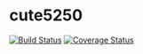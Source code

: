 cute5250
========

[![Build Status](https://travis-ci.org/cloose/cute5250.png?branch=restart-from-scratch)](https://travis-ci.org/cloose/cute5250) 
[![Coverage Status](https://coveralls.io/repos/cloose/cute5250/badge.png?branch=restart-from-scratch)](https://coveralls.io/r/cloose/cute5250?branch=restart-from-scratch)
